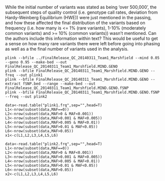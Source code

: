 While the initial number of variants was stated as being ‘over 500,000’, the subsequent steps of quality control (i.e. genotype call rates, deviation from Hardy-Weinberg Equilibrium (HWE)) were just mentioned in the passing, and how these affected the final distribution of the variants based on frequency (i.e. how many is <= 1% (rare variants), 1-10% (moderately common variants) and >= 10% (common variants)) wasn’t mentioned. Can the authors include this information within text? This would be useful to get a sense on how many rare variants there were left before going into phasing as well as a the final number of variants used in the analysis.
```
plink --bfile ../FinalRelease_QC_20140311_Team1_Marshfield --mind 0.05 --geno 0.95 --make-bed --out FinalRelease_QC_20140311_Team1_Marshfield.MIND.GENO
plink --bfile FinalRelease_QC_20140311_Team1_Marshfield.MIND.GENO --freq --out plink1
plink --bfile FinalRelease_QC_20140311_Team1_Marshfield.MIND.GENO --extract fSNP.bed --range --make-bed --out FinalRelease_QC_20140311_Team1_Marshfield.MIND.GENO.fSNP
plink --bfile FinalRelease_QC_20140311_Team1_Marshfield.MIND.GENO.fSNP --freq --out plink2
```

```
data<-read.table("plink1.frq",sep="",head=T)
L1<-nrow(subset(data,MAF==0))
L2<-nrow(subset(data,MAF>0 & MAF<0.001))
L3<-nrow(subset(data,MAF>0.001 & MAF<0.005))
L4<-nrow(subset(data,MAF>0.005 & MAF<0.01))
L5<-nrow(subset(data,MAF>0.01 & MAF<0.05))
L6<-nrow(subset(data,MAF>0.05))
x1<-c(L1,L2,L3,L4,L5,L6)

data<-read.table("plink2.frq",sep="",head=T)
L1<-nrow(subset(data,MAF==0))
L2<-nrow(subset(data,MAF>0 & MAF<0.001))
L3<-nrow(subset(data,MAF>0.001 & MAF<0.005))
L4<-nrow(subset(data,MAF>0.005 & MAF<0.01))
L5<-nrow(subset(data,MAF>0.01 & MAF<0.05))
L6<-nrow(subset(data,MAF>0.05))
x2<-c(L1,L2,L3,L4,L5,L6)
```
